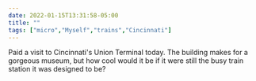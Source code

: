 ```yaml
---
date: 2022-01-15T13:31:58-05:00
title: ""
tags: ["micro","Myself","trains","Cincinnati"]
---
```

Paid a visit to Cincinnati's Union Terminal today. The building makes for a gorgeous museum, but how cool would it be if it were still the busy train station it was designed to be?
